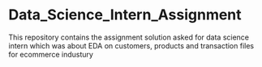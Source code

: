 # Data_Science_Intern_Assignment
This repository contains the assignment solution asked for data science intern which was about EDA on customers, products and transaction files for ecommerce industury
